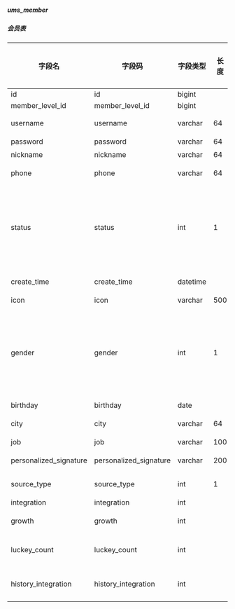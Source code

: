
##### ums_member
##### 会员表
|字段名|字段码|字段类型|长度|默认值|字段描述|是否主键|
|----|----|----|----|----|----|----|
|id|id|bigint||||Y|
|member_level_id|member_level_id|bigint|||||
|username|username|varchar|64||用户名||
|password|password|varchar|64||密码||
|nickname|nickname|varchar|64||昵称||
|phone|phone|varchar|64||手机号码||
|status|status|int|1||帐号启用状态:0->禁用；1->启用||
|create_time|create_time|datetime|||注册时间||
|icon|icon|varchar|500||头像||
|gender|gender|int|1||性别：0->未知；1->男；2->女||
|birthday|birthday|date|||生日||
|city|city|varchar|64||所做城市||
|job|job|varchar|100||职业||
|personalized_signature|personalized_signature|varchar|200||个性签名||
|source_type|source_type|int|1||用户来源||
|integration|integration|int|||积分||
|growth|growth|int|||成长值||
|luckey_count|luckey_count|int|||剩余抽奖次数||
|history_integration|history_integration|int|||历史积分数量||
